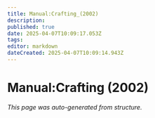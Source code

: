 ```yaml
---
title: Manual:Crafting_(2002)
description: 
published: true
date: 2025-04-07T10:09:17.053Z
tags: 
editor: markdown
dateCreated: 2025-04-07T10:09:14.943Z
---
```


# Manual:Crafting (2002)

*This page was auto-generated from structure.*